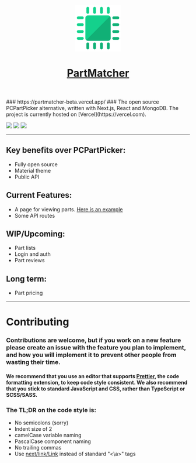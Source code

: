<a href="https://partmatcher-beta.vercel.app/">
  <p align="center">
    <img src="/public/images/logo128.png" />
    <h1 align="center">PartMatcher</h1>
  </p>
</a>

<br>
<br>
### https://partmatcher-beta.vercel.app/
### The open source PCPartPicker alternative, written with Next.js, React and MongoDB. The project is currently hosted on [Vercel](https://vercel.com).

<a href="https://discord.com/invite/Qx5y8AvTeu">![](https://shields.io/discord/809900131494789120)</a> <a href="https://www.youtube.com/channel/UC7VVQ0BF4gOLUaeHgs-ixhQ">![](https://shields.io/youtube/channel/subscribers/UC7VVQ0BF4gOLUaeHgs-ixhQ)</a> <a href="https://twitter.com/PartMatcher">![](https://shields.io/twitter/follow/PartMatcher)</a>

---
## Key benefits over PCPartPicker:
- Fully open source
- Material theme
- Public API

## Current Features:
- A page for viewing parts. [Here is an example](https://partmatcher-beta.vercel.app/parts/Qhi3Rq)
- Some API routes

## WIP/Upcoming:
- Part lists
- Login and auth
- Part reviews

## Long term:
- Part pricing
---
# Contributing

### Contributions are welcome, but if you work on a new feature please create an issue with the feature you plan to implement, and how you will implement it to prevent other people from wasting their time.

#### We recommend that you use an editor that supports [Prettier](https://prettier.io/), the code formatting extension, to keep code style consistent. We also recommend that you stick to standard JavaScript and CSS, rather than TypeScript or SCSS/SASS.

### The TL;DR on the code style is:
- No semicolons (sorry)
- Indent size of 2
- camelCase variable naming
- PascalCase component naming
- No trailing commas
- Use [next/link/Link](https://nextjs.org/docs/api-reference/next/link) instead of standard "<\a>" tags
